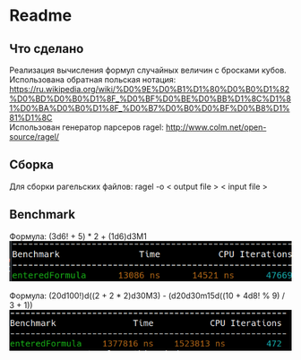 # Readme

## Что сделано

Реализация вычисления формул случайных величин с бросками кубов.<br/>
Использована обратная польская нотация: https://ru.wikipedia.org/wiki/%D0%9E%D0%B1%D1%80%D0%B0%D1%82%D0%BD%D0%B0%D1%8F_%D0%BF%D0%BE%D0%BB%D1%8C%D1%81%D0%BA%D0%B0%D1%8F_%D0%B7%D0%B0%D0%BF%D0%B8%D1%81%D1%8C<br/>
Использован генератор парсеров ragel: http://www.colm.net/open-source/ragel/

## Сборка

Для сборки рагельских файлов: ragel -o < output file > < input file >

## Benchmark

Формула: (3d6! + 5) * 2 + (1d6)d3M1<br/>
![Тест 2: (3d6! + 5)*2 + (1d6)d3M1](https://github.com/bulgvkov/diceParserRagel/blob/main/test1.png)

Формула: (20d100!)d((2 + 2 * 2)d30M3) - (d20d30m15d((10 + 4d8! % 9) / 3 + 1))<br/>
![Teст 3: (20d100!)d((2 + 2 * 2)d30M3) - (d20d30m15d((10 + 4d8! % 9) / 3 + 1))](https://github.com/bulgvkov/diceParserRagel/blob/main/test3.png)
